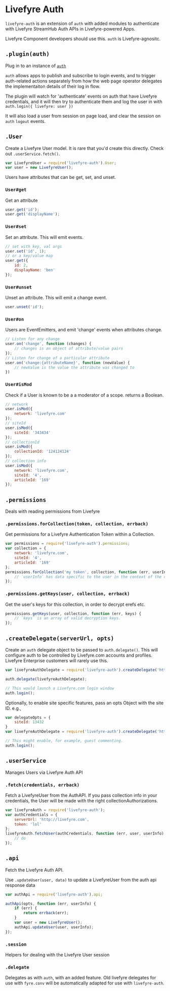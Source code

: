 # Livefyre Auth

`livefyre-auth` is an extension of `auth` with added modules to authenticate with Livefyre StreamHub Auth APIs in Livefyre-powered Apps.

Livefyre Component developers should use this. `auth` is Livefyre-agnositc.

## `.plugin(auth)`

Plug in to an instance of [`auth`](https://github.com/Livefyre/auth)

`auth` allows apps to publish and subscribe to login events, and to trigger
auth-related actions separately from how the web page operator delegates the
implementaiton details of their log in flow.

The plugin will watch for 'authenticate' events on auth that have Livefyre
credentials, and it will then try to authenticate them and log the user in with
`auth.login({ livefyre: user })`

It will also load a user from session on page load, and clear the session
on `auth` `logout` events.

## `.User`

Create a Livefyre User model. It is rare that you'd create this directly.
Check out `.userService.fetch()`.

```javascript
var LivefyreUser = require('livefyre-auth').User;
var user = new LivefyreUser();
```

Users have attributes that can be get, set, and unset.

### `User#get`

Get an attribute

```javascript
user.get('id');
user.get('displayName');
```

### `User#set`

Set an attribute. This will emit events.

```javascript
// set with key, val args
user.set('id', 1);
// or a key/value map
user.get({
    id: 2,
    displayName: 'ben'
});
```

### `User#unset`

Unset an attribute. This will emit a change event.

```javascript
user.unset('id');
```

### `User#on`

Users are EventEmitters, and emit 'change' events when attributes change.

```javascript
// Listen for any change
user.on('change', function (changes) {
    // changes is an object of attribute/value pairs
});
// Listen for change of a particular attribute
user.on('change:{attributeName}', function (newValue) {
    // newValue is the value the attribute was changed to    
})
```

### `User#isMod`

Check if a User is known to be a a moderator of a scope.
returns a Boolean.

```javascript
// network
user.isMod({
    network: 'livefyre.com'
});
// siteId
user.isMod({
    siteId: '343434'
});
// collectionId
user.isMod({
    collectionId: '124124124'
});
// collection info
user.isMod({
    network: 'livefyre.com',
    siteId: '4',
    articleId: '169'
});
```

## `.permissions`

Deals with reading permissions from Livefyre

### `.permissions.forCollection(token, collection, errback)`

Get permissions for a Livefyre Authentication Token within a Collection.

```javascript
var permissions = require('livefyre-auth').permissions;
var collection = {
    network: 'livefyre.com',
    siteId: '4',
    articleId: '169'
};
permissions.forCollection('my token', collection, function (err, userInfo) {
    // `userInfo` has data specific to the user in the context of the collection.
});
```

### `.permissions.getKeys(user, collection, errback)`

Get the user's keys for this collection, in order to decrypt erefs etc.

```javascript
permissions.getKeys(user, collection, function (err, keys) {
    // `keys` is an array of valid decryption keys.
});
```

## `.createDelegate(serverUrl, opts)`

Create an `auth` delegate object to be passed to `auth.delegate()`.
This will configure auth to be controlled by Livefyre.com accounts and profiles.
Livefyre Enterprise customers will rarely use this.


```javascript
var livefyreAuthDelegate = require('livefyre-auth').createDelegate('http://livefyre.com');

auth.delegate(livefyreAuthDelegate);

// This would launch a Livefyre.com login window
auth.login();
```

Optionally, to enable site specific features, pass an opts Object with the site ID. e.g.,

```javascript
var delegateOpts = {
    siteId: 13432
}
var livefyreAuthDelegate = require('livefyre-auth').createDelegate('http://livefyre.com', delegateOpts);

// This might enable, for example, guest commenting.
auth.login();
```

## `.userService`

Manages Users via Livefyre Auth API

### `.fetch(credentials, errback)`

Fetch a LivefyreUser from the AuthAPI. If you pass collection info in your
credentials, the User will be made with the right collectionAuthorizations.

```javascript
var livefyreAuth = require('livefyre-auth');
var authCredentials = {
    serverUrl: 'http://livefyre.com',
    token: 'lol'
};
livefyreAuth.fetchUser(authCredentials, function (err, user, userInfo) {
    // do
});
```

## `.api`

Fetch the Livefyre Auth API.

Use `.updateUser(user, data)` to update a LivefyreUser
from the auth api response data

```javascript
var authApi = require('livefyre-auth').api;

authApi(opts, function (err, userInfo) {
    if (err) {
        return errback(err);
    }
    var user = new LivefyreUser();
    authApi.updateUser(user, userInfo);
});
```

### `.session`

Helpers for dealing with the Livefyre User session

### `.delegate`

Delegates as with `auth`, with an added feature. Old livefyre delegates for use with `fyre.conv` will be automatically adapted for use with `livefyre-auth`.
